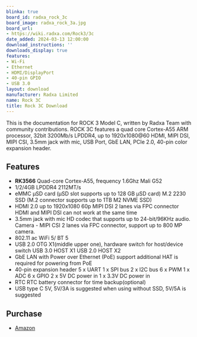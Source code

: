 ```yaml
---
blinka: true
board_id: radxa_rock_3c
board_image: radxa_rock_3a.jpg
board_url:
- https://wiki.radxa.com/Rock3/3c
date_added: 2024-03-13 12:00:00
download_instructions: ''
downloads_display: true
features:
- Wi-Fi
- Ethernet
- HDMI/DisplayPort
- 40-pin GPIO
- USB 3.0
layout: download
manufacturer: Radxa Limited
name: Rock 3C
title: Rock 3C Download
---
```


This is the documentation for ROCK 3 Model C, written by Radxa Team with community contributions.
ROCK 3C features a quad core Cortex-A55 ARM processor, 32bit 3200Mb/s LPDDR4, up to 1920x1080@60 HDMI, MIPI DSI, MIPI CSI, 3.5mm jack with mic, USB Port, GbE LAN, PCIe 2.0, 40-pin color expansion header.

## Features
- **RK3566**  Quad-core Cortex-A55, frequency 1.6Ghz Mali G52
- 1/2/4GB LPDDR4 2112MT/s
- eMMC μSD card (μSD slot supports up to 128 GB μSD card) M.2 2230 SSD (M.2 connector supports up to 1TB M2 NVME SSD)
- HDMI 2.0 up to 1920x1080 60p MIPI DSI 2 lanes via FPC connector HDMI and MIPI DSI can not work at the same time
- 3.5mm jack with mic HD codec that supports up to 24-bit/96KHz audio. Camera -  MIPI CSI 2 lanes via FPC connector, support up to 800 MP camera.
- 802.11 ac WiFi 5/ BT 5
- USB 2.0 OTG X1(middle upper one), hardware switch for host/device switch USB 3.0 HOST X1 USB 2.0 HOST X2
- GbE LAN with Power over Ethernet (PoE) support additional HAT is required for powering from PoE
- 40-pin expansion header 5 x UART 1 x SPI bus 2 x I2C bus 6 x PWM 1 x ADC 6 x GPIO 2 x 5V DC power in 1 x 3.3V DC power in
- RTC RTC battery connector for time backup(optional)
- USB type C 5V, 5V/3A is suggested when using without SSD, 5V/5A is suggested

## Purchase

* [Amazon](https://amzn.to/3v01Idv)
